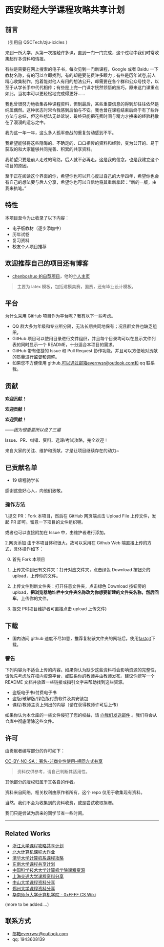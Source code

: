 # 西安财经大学课程攻略共享计划

## 前言

（引用自 QSCTech/zju-icicles ）

来到一所大学，从第一次接触许多课，直到一门一门完成，这个过程中我们时常收集起许多资料和情报。

有些是需要在网上搜索的电子书，每次见到一门新课程，Google 或者 Baidu 一下教材名称，有的可以立即找到，有的却是要花费许多眼力；有些是历年试卷,前人精心收集制作，抱着能对他人有用的想法公开，却需要在各个群和公众号找寻，以至于从学长手中代代相传；有些是上完一门课才恍然领悟的技巧，原来这门课重点如此，当初本可以更轻松地完成得更好……

我也曾很努力地收集各种课程资料，但到最后，某些重要信息的得到却往往依然是纯属偶然。这种状态时常令我感到后怕与不安。我也曾在课程结束后终于有了些许方法与总结，但这些想法无处诉说，最终只能把花费时间与精力才换来的经验耗散在了漫漫的遗忘之中。

我为这一年一年，这么多人孤军奋战的重复劳动感到不平。

我希望能够将这些隐晦的、不确定的、口口相传的资料和经验，变为公开的、易于获取的和大家能够共同完善、积累的共享资料。

我希望只要是前人走过的弯路，后人就不必再走。这是我的信念，也是我建立这个项目的原因。

至于正在阅读这个界面的你，希望你也可以开心度过自己的大学四年，希望你也会有自己的想法要与后人分享，希望你也可以自信地将其重新拿起：“新的一版，由我来执笔。”

## 特性

本项目至今为止收录了以下内容：

- 电子版教材（逐步添加中）
- 历年试卷
- 复习资料
- 校友个人项目推荐

## 欢迎推荐自己的项目还有博客

- [chenboshuo 的自荐项目](https://github.com/XaufeComputerTechnologyClub/XAUFE-COURSE-RESOURCE/blob/main/%E4%B8%AA%E4%BA%BA%E9%A1%B9%E7%9B%AE%E6%8E%A8%E8%8D%90.md)，他的[个人主页](https://orcid.org/0000-0002-0028-4977)

> 主要为 latex 模板，包括建模美赛，国赛，还有毕业设计模板。

## 平台

为什么采用 GitHub 项目作为平台呢？我有以下一些考虑。

- QQ 群大多为年级和专业所分隔，无法长期共同地保有；况且群文件也缺乏组织。
- GitHub 项目可以使用目录进行文件组织，并且每个目录均可以在显示文件列表的同时显示一个 README，十分适合本项目的需求。
- GitHub 带有便捷的 Issue 和 Pull Request 协作功能，并且可以方便地对贡献的质量进行监督和调整。
- 如果您不方便使用 github,可以通过邮箱everrwsr@outlook.com和 qq 联系我。

## 贡献

**欢迎贡献！**

**欢迎贡献！**

**欢迎贡献！**

_——因为很重要所以说了三遍_

Issue、PR、纠错、资料、选课/考试攻略，完全欢迎！

来自大家的关注、维护和贡献，才是让项目继续存在的动力~

## 已贡献名单

- 19 级程驰学长

感谢这些好心人，向他们致敬。

### 操作方法

1.提交 PR：Fork 本项目，然后在 GitHub 网页端点击 Upload File 上传文件，发起 PR 即可。留意一下项目的文件组织喔。

或者也可以直接附加在 Issue 中，由维护者进行添加。

2.网页添加
由于本项目体积很大，故可以采用在 Github Web 端直接上传的方式，具体操作如下：

0. 首先 Fork 本项目

1. 上传文件到已有文件夹：打开对应文件夹，点击绿色 Download 按钮旁的 upload，上传你的文件。

2. 上传文件到新文件夹：打开任意文件夹，点击绿色 Download 按钮旁的 upload，**把浏览器地址栏中文件夹名称改为你想要新建的文件夹名称，然后回车**，上传你的文件。

3. 提交 PR(项目维护者可直接点击 upload 上传文件)

## 下载

- 国内访问 github 速度不尽如意，推荐复制该文件夹的网址后，使用[fastgit](https://gh.api.99988866.xyz/)下载。

### 警告

下列内容为不适合上传的内容。如果你认为缺少这些资料将会影响资源的完整性，请优先考虑放在校内资源平台，或联系你的教师并由教师发布。建议你撰写一个 README 文档并放置一些链接或指引文字来帮助找到这些资源。

- 盗版电子书/付费电子书
- 盗版/破解版/绿色版付费软件及其安装包
- 课程/教师主页上列出的内容（请在获得教师许可后上传）

如果你认为本仓库的一些文件侵犯了您的权益，请 [向我们发送邮件](mailto:everrwsr@outlook.com) 。我们将会从仓库中彻底清除这些文件。

## 许可

由贡献者编写部分的许可如下：

[CC-BY-NC-SA：署名-非商业性使用-相同方式共享](https://creativecommons.org/licenses/by-nc-sa/4.0/deed.zh)

> 资料仅供参考，请自己判断其适用性。

其他部分的版权归属于其各自的作者。

资料来自网络，相关权利由原作者所有，这个 repo 仅用于收集现有资料。

当然，我们不会为收集到的资料收费，或是尝试收取捐赠。

我们只是尝试为后来的同学节省一些时间。

---

## Related Works

- [浙江大学课程攻略共享计划](https://github.com/QSCTech/zju-icicles)
- [北大计算机课程大作业](https://github.com/tongtzeho/PKUCourse)
- [清华大学计算机系课程攻略](https://github.com/PKUanonym/REKCARC-TSC-UHT)
- [东南大学课程共享计划](https://github.com/zjdx1998/seucourseshare)
- [中国科学技术大学计算机学院课程资源](https://github.com/USTC-Resource/USTC-Course)
- [上海交通大学课程资料分享](https://github.com/CoolPhilChen/SJTU-Courses/)
- [中山大学课程资料分享](https://github.com/sysuexam/SYSU-Exam)
- [郑州大学课程资料分享](https://github.com/CooperNiu/ZZU-Courses-Resource)
- [华南师范大学计算机学院 - 0xFFFF CS Wiki](https://www.yuque.com/0xffff.one/cs-learning)

(more to be added....)

## 联系方式

- 邮箱everrwsr@outlook.com
- qq: 1943608139
